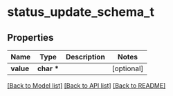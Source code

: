 # status_update_schema_t

## Properties
Name | Type | Description | Notes
------------ | ------------- | ------------- | -------------
**value** | **char \*** |  | [optional] 

[[Back to Model list]](../README.md#documentation-for-models) [[Back to API list]](../README.md#documentation-for-api-endpoints) [[Back to README]](../README.md)


